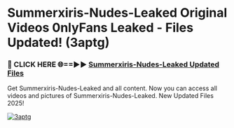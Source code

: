 # Summerxiris-Nudes-Leaked Original Videos 0nlyFans Leaked - Files Updated! (3aptg)

<h3>🔴 CLICK HERE 🌐==►► <a href="https://tinyurl.com/4mcuefdz" rel="nofollow">Summerxiris-Nudes-Leaked Updated Files</a></h3>

Get Summerxiris-Nudes-Leaked and all content. Now you can access all videos and pictures of Summerxiris-Nudes-Leaked. New Updated Files 2025!

[![3aptg](https://i.imgur.com/StAQSOY.gif)](https://tinyurl.com/4mcuefdz)
